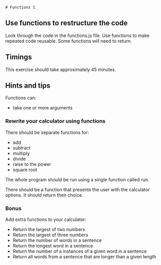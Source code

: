 	# Functions 1

## Use functions to restructure the code

Look through the code in the functions.js file. Use functions to make repeated code reusable. Some functions will need to return.

## Timings

This exercise should take approximately 45 minutes.

## Hints and tips

Functions can:

* take one or more arguments

### Rewrite your calculator using functions

There should be separate functions for:

* add
* subtract
* multiply
* divide
* raise to the power
* square root

The whole program should be run using a single function called run.

There should be a function that presents the user with the calculator options. It should return their choice.

### Bonus

Add extra functions to your calculator:

* Return the largest of two numbers
* Return the largest of three numbers
* Return the number of words in a sentence
* Return the longest word in a sentence
* Return the number of a instances of a given word in a sentence
* Return all words from a sentence that are longer than a given length







